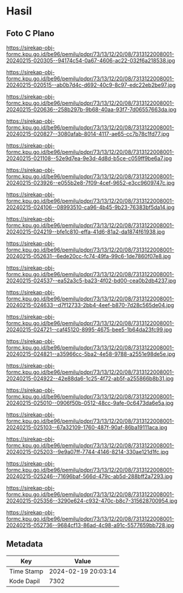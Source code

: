 # Hasil

## Foto C Plano

https://sirekap-obj-formc.kpu.go.id/be96/pemilu/pdpr/73/13/12/20/08/7313122008001-20240215-020305--94174c54-0a67-4606-ac22-032f6a218538.jpg

https://sirekap-obj-formc.kpu.go.id/be96/pemilu/pdpr/73/13/12/20/08/7313122008001-20240215-020515--ab0b7d4c-d692-40c9-8c97-edc22eb2be97.jpg

https://sirekap-obj-formc.kpu.go.id/be96/pemilu/pdpr/73/13/12/20/08/7313122008001-20240215-020636--258b297b-9b68-40aa-93f7-7d06557663da.jpg

https://sirekap-obj-formc.kpu.go.id/be96/pemilu/pdpr/73/13/12/20/08/7313122008001-20240215-020827--3080afab-8014-4117-ae65-cc7b78c1fd77.jpg

https://sirekap-obj-formc.kpu.go.id/be96/pemilu/pdpr/73/13/12/20/08/7313122008001-20240215-021108--52e9d7ea-9e3d-4d8d-b5ce-c059ff9be6a7.jpg

https://sirekap-obj-formc.kpu.go.id/be96/pemilu/pdpr/73/13/12/20/08/7313122008001-20240215-023926--e055b2e8-7f09-4cef-9652-e3cc9609747c.jpg

https://sirekap-obj-formc.kpu.go.id/be96/pemilu/pdpr/73/13/12/20/08/7313122008001-20240215-024106--08993510-ca96-4b45-9b23-76383bf5da14.jpg

https://sirekap-obj-formc.kpu.go.id/be96/pemilu/pdpr/73/13/12/20/08/7313122008001-20240215-024219--bfe1c810-effa-41d6-81a2-da1874f61938.jpg

https://sirekap-obj-formc.kpu.go.id/be96/pemilu/pdpr/73/13/12/20/08/7313122008001-20240215-052631--6ede20cc-fc74-49fa-99c6-1de7860f07e8.jpg

https://sirekap-obj-formc.kpu.go.id/be96/pemilu/pdpr/73/13/12/20/08/7313122008001-20240215-024537--ea52a3c5-ba23-4f02-bd00-cea0b2db4237.jpg

https://sirekap-obj-formc.kpu.go.id/be96/pemilu/pdpr/73/13/12/20/08/7313122008001-20240215-024633--d7f12733-2bb4-4eef-b870-7d28c565de04.jpg

https://sirekap-obj-formc.kpu.go.id/be96/pemilu/pdpr/73/13/12/20/08/7313122008001-20240215-024721--caf45120-8995-4675-bee5-1b64da23fc99.jpg

https://sirekap-obj-formc.kpu.go.id/be96/pemilu/pdpr/73/13/12/20/08/7313122008001-20240215-024821--a35966cc-5ba2-4e58-9788-a2551e98de5e.jpg

https://sirekap-obj-formc.kpu.go.id/be96/pemilu/pdpr/73/13/12/20/08/7313122008001-20240215-024922--42e88da6-1c25-4f72-ab5f-a255866b8b31.jpg

https://sirekap-obj-formc.kpu.go.id/be96/pemilu/pdpr/73/13/12/20/08/7313122008001-20240215-025010--0906f50b-0512-48cc-9afe-0c6473da6e5a.jpg

https://sirekap-obj-formc.kpu.go.id/be96/pemilu/pdpr/73/13/12/20/08/7313122008001-20240215-025103--67a32109-1760-487f-90af-86ba19111aca.jpg

https://sirekap-obj-formc.kpu.go.id/be96/pemilu/pdpr/73/13/12/20/08/7313122008001-20240215-025203--9e9a07ff-7744-4146-8214-330ae121d1fc.jpg

https://sirekap-obj-formc.kpu.go.id/be96/pemilu/pdpr/73/13/12/20/08/7313122008001-20240215-025246--71696baf-566d-479c-ab5d-288bff2a7293.jpg

https://sirekap-obj-formc.kpu.go.id/be96/pemilu/pdpr/73/13/12/20/08/7313122008001-20240215-025356--3290e624-c932-470c-b8c7-315628700954.jpg

https://sirekap-obj-formc.kpu.go.id/be96/pemilu/pdpr/73/13/12/20/08/7313122008001-20240215-052736--9684cf13-86ad-4c98-a91c-5577659bb728.jpg


## Metadata

| Key        | Value               |
| ---------- | ------------------- |
| Time Stamp | 2024-02-19 20:03:14 |
| Kode Dapil | 7302                |



